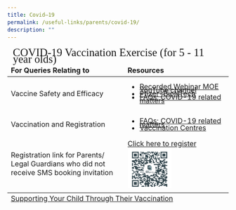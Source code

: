 ```yaml
---
title: Covid–19
permalink: /useful-links/parents/covid-19/
description: ""
---
```

<table style="font-size:16px">
<thead>
	<tr><td style="line-height:15px; font-family:impact; font-size:25px" colspan="2">COVID-19 Vaccination Exercise (for 5 - 11 year olds)</td></tr>
	<tr style="font-weight:bold">
		<td width="250">For Queries Relating to</td>
		<td>Resources</td></tr>
</thead>
<tbody>
		<tr>
			<td>Vaccine Safety and Efficacy</td>
			<td>
				<ul>
				<li style="line-height:0.5"><a target="_blank" href="https://youtube.com/playlist?list=PLgBw4fHUtzK2hnCEMXpKE54AI6nQqYIDV">Recorded Webinar MOE YouTube channel</a></li>
				<li style="line-height:0.5"><a target="_blank" href="https://www.hsa.gov.sg/announcements/press-release/pfizercomirnaty_children">Pfizer-BioNTech</a></li>
				<li style="line-height:0.5"><a target="_blank" href="https://www.moe.gov.sg/faqs-covid-19-infection">FAQs: COVID-19 related matters</a></li></ul>
				</td>
		</tr>
	<tr>
		<td>Vaccination and Registration</td>
			<td><ul>
				<li style="line-height:0.5"><a target="_blank" href="https://www.moe.gov.sg/faqs-covid-19-infection">FAQs: COVID-19 related matters</a></li>
					<li style="line-height:0.5"><a target="_blank" href="https://www.vaccine.gov.sg/locations-vcs">Vaccination Centres</a></li></ul>
		</td>
		</tr>
		<tr>
			<td style="border: solid 0px black">Registration link for Parents/ Legal Guardians who did not receive SMS booking invitation</td>
			<td style="border: solid 0px black">
				<a target="_blank" href="https://child.vaccine.gov.sg/">Click here to register</a><br>
				<img align="left" style="width:45%" src="/images/vaccineRegLink.png"></td>
		</tr>
	<tr>
		<td colspan="2" style="border: solid 0px black"></td>
	</tr>
		</tbody><tfoot>
			<tr>
				<td colspan="2"><a target="_blank" href="/files/General/Covid19/Supporting_Your_Child_Through_Their_Vaccination.pdf">Supporting Your Child Through Their Vaccination</a></td>
			</tr>
	</tfoot>
</table>
